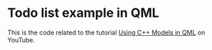 # Todo list example in QML

This is the code related to the tutorial [Using C++ Models in QML](https://www.youtube.com/watch?v=9BcAYDlpuT8) on YouTube.
